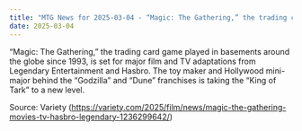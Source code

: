 ```yaml
---
title: "MTG News for 2025-03-04 - “Magic: The Gathering,” the trading card game play..."
date: 2025-03-04
---
```


“Magic: The Gathering,” the trading card game played in basements around the globe since 1993, is set for major film and TV adaptations from Legendary Entertainment and Hasbro. The toy maker and Hollywood mini-major behind the “Godzilla” and “Dune” franchises is taking the “King of Tark” to a new level.

Source: Variety (https://variety.com/2025/film/news/magic-the-gathering-movies-tv-hasbro-legendary-1236299642/)
